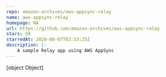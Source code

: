 ```yaml
---
repo: amazon-archives/aws-appsync-relay
name: aws-appsync-relay
homepage: NA
url: https://github.com/amazon-archives/aws-appsync-relay
stars: 59
starredAt: 2020-08-07T02:33:25Z
description: |-
    A sample Relay app using AWS AppSync
---
```


[object Object]
